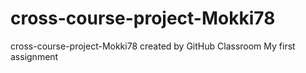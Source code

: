 # cross-course-project-Mokki78
cross-course-project-Mokki78 created by GitHub Classroom
My first assignment
